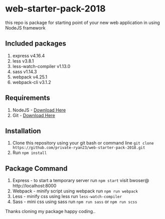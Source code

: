 # web-starter-pack-2018
this repo is package for starting point of your new web application in using NodeJS framework

## Included packages

1. express v4.16.4
2. less v3.8.1
3. less-watch-compiler v1.13.0
4. sass v1.14.3
5. webpack v4.25.1
6. webpack-cli v3.1.2

## Requirements

1. NodeJS - [Download Here](https://nodejs.org/)
2. Git -  [Download Here](https://git-scm.com/)

## Installation

1. Clone this repository using your git bash or command line `git clone https://github.com/private-ryan23/web-starter-pack-2018.git`
2. Run `npm install`

## Package Command

1. Express - to start a temporary server run `npm start` visit bwoser@ http://localhost:8000
2. Webpack - minify script using webpack run `npm run webpack`
3. Less - minify css using less run `less-watch-compiler`
4. Sass - mini css using sass run `npm run sass` or `npm run scss`

Thanks cloning my package happy coding..